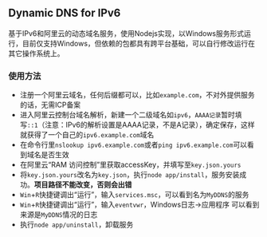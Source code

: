 ## Dynamic DNS for IPv6
基于IPv6和阿里云的动态域名服务，使用Nodejs实现，以Windows服务形式运行，目前仅支持Windows，但依赖的包都具有跨平台基础，可以自行修改运行在其它操作系统上。

### 使用方法
* 注册一个阿里云域名，任何后缀都可以，比如`example.com`，不对外提供服务的话，无需ICP备案
* 进入阿里云控制台域名解析，新建一个二级域名如`ipv6`，`AAAA记录`暂时填写`::1`（注意：IPv6的解析设置是AAAA记录，不是A记录），确定保存，这样就获得了一个自己的`ipv6.example.com`域名
* 在命令行里`nslookup ipv6.example.com`或者`ping ipv6.example.com`可以看到域名是否生效
* 在阿里云“RAM 访问控制”里获取accessKey，并填写至`key.json.yours`
* 将`key.json.yours`改名为`key.json`，执行`node app/install`，服务安装成功。**项目路径不能改变，否则会出错**
* `Win`+`R`快捷键调出“运行”，输入`services.msc`，可以看到名为`MyDDNS`的服务
* `Win`+`R`快捷键调出“运行”，输入`eventvwr`，Windows日志->应用程序 可以看到来源是`MyDDNS`情况的日志
* 执行`node app/uninstall`，卸载服务
